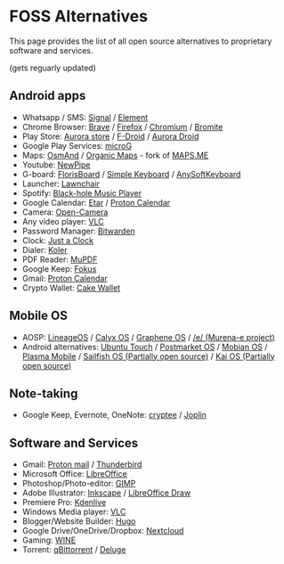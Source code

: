 #  FOSS Alternatives
This page provides the list of all open source alternatives to proprietary software and services.

(gets reguarly updated)



## Android apps
- Whatsapp / SMS: [Signal](https://signal.org/) / [Element](https://element.io/)
- Chrome Browser: [Brave](https://brave.com/) / [Firefox](https://www.mozilla.org/) / [Chromium](https://www.chromium.org/chromium-projects/) / [Bromite](https://www.bromite.org/)
- Play Store: [Aurora store](https://auroraoss.com/) / [F-Droid](https://f-droid.org/) / [Aurora Droid](https://auroraoss.com/)
- Google Play Services: [microG](https://microg.org/)
- Maps: [OsmAnd](https://f-droid.org/packages/net.osmand.plus/) / [Organic Maps](https://f-droid.org/en/packages/app.organicmaps/) - fork of [MAPS.ME](https://maps.me/)
- Youtube: [NewPipe](https://newpipe.net/)
- G-board: [FlorisBoard](https://github.com/florisboard/florisboard) / [Simple Keyboard](https://f-droid.org/en/packages/rkr.simplekeyboard.inputmethod/) / [AnySoftKeyboard](https://anysoftkeyboard.github.io/)
- Launcher: [Lawnchair](https://f-droid.org/packages/ch.deletescape.lawnchair.plah/)
- Spotify: [Black-hole Music Player](https://github.com/Sangwan5688/BlackHole/releases)
- Google Calendar: [Etar](https://github.com/Etar-Group/Etar-Calendar) / [Proton Calendar]()
- Camera: [Open-Camera](https://opencamera.org.uk/)
- Any video player: [VLC](https://www.videolan.org/vlc/download-android.html)
- Password Manager: [Bitwarden](https://bitwarden.com/download/)
- Clock: [Just a Clock](https://codeberg.org/arthurooo38/just-a-clock)
- Dialer: [Koler](https://github.com/Chooloo/koler)
- PDF Reader: [MuPDF](https://f-droid.org/en/packages/com.artifex.mupdf.viewer.app/)
- Google Keep: [Fokus](https://github.com/icabetong/fokus-android)
- Gmail: [Proton Calendar](https://github.com/ProtonMail/proton-mail-android)
- Crypto Wallet: [Cake Wallet](https://cakewallet.com/)

## Mobile OS
- AOSP: [LineageOS](https://lineageos.org/) / [Calyx OS](https://calyxos.org/) / [Graphene OS](https://grapheneos.org/) / [/e/ (Murena-e project)](https://e.foundation/e-os/)
- Android alternatives: [Ubuntu Touch](https://ubuntu-touch.io/) / [Postmarket OS](https://postmarketos.org/) / [Mobian OS](https://mobian-project.org/) / [Plasma Mobile](https://plasma-mobile.org/) / [Sailfish OS (Partially open source)](https://sailfishos.org/) / [Kai OS (Partially open source)](https://www.kaiostech.com/)

## Note-taking
- Google Keep, Evernote, OneNote: [cryptee](https://crypt.ee/) / [Joplin](https://joplinapp.org/)

## Software and Services
- Gmail: [Proton mail](https://proton.me/) / [Thunderbird](https://www.thunderbird.net/en-US/)
- Microsoft Office: [LibreOffice](https://www.libreoffice.org/download/download/)
- Photoshop/Photo-editor: [GIMP](https://www.gimp.org/)
- Adobe Illustrator: [Inkscape](https://inkscape.org/) / [LibreOffice Draw](https://www.libreoffice.org/discover/draw/)
- Premiere Pro: [Kdenlive](https://kdenlive.org/en/download/)
- Windows Media player: [VLC](https://www.videolan.org/)
- Blogger/Website Builder: [Hugo](https://gohugo.io/)
- Google Drive/OneDrive/Dropbox: [Nextcloud](https://nextcloud.com/)
- Gaming: [WINE](https://www.winehq.org/)
- Torrent: [qBittorrent](https://www.qbittorrent.org/) / [Deluge](https://deluge-torrent.org/)
